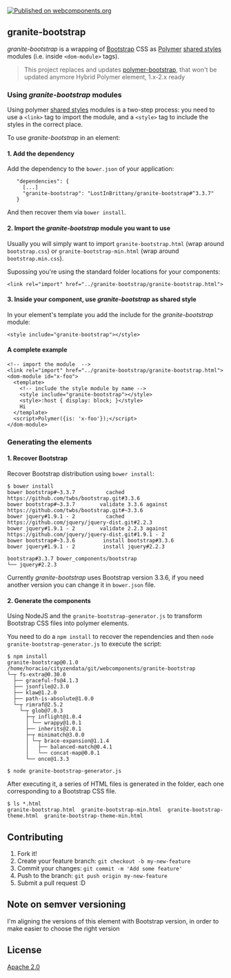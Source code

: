[![Published on webcomponents.org](https://img.shields.io/badge/webcomponents.org-published-blue.svg)](https://www.webcomponents.org/element/LostInBrittany/granite-bootstrap)

## granite-bootstrap

*granite-bootstrap* is a wrapping of [Bootstrap](http://getbootstrap.com/) CSS as [Polymer](https://www.polymer-project.org/) [shared styles](https://www.polymer-project.org/1.0/docs/devguide/styling.html#style-modules) modules (i.e. inside `<dom-module>` tags).

> This project replaces and updates [polymer-bootstrap](https://github.com/LostInBrittany/polymer-boostrap), that won't be updated anymore
> Hybrid Polymer element, 1.x-2.x ready


### Using *granite-bootstrap* modules

Using  polymer [shared styles](https://www.polymer-project.org/1.0/docs/devguide/styling.html#style-modules) modules is a two-step process: you need to use a `<link>` tag to import the module, and a `<style>` tag to include the styles in the correct place.

To use *granite-bootstrap* in an element:

#### 1. Add the dependency

Add the dependency to the `bower.json` of your application:

```
   "dependencies": {
     [...]
     "granite-bootstrap": "LostInBrittany/granite-bootstrap#^3.3.7"
   }
``` 

And then recover them via `bower install`.


#### 2. Import the *granite-bootstrap* module you want to use

Usually you will simply want to import `granite-bootstrap.html` (wrap around `bootstrap.css`) or `granite-bootstrap-min.html`
(wrap around `bootstrap.min.css`).

Supossing you're using the standard folder locations for your components:
 
```
<link rel="import" href="../granite-bootstrap/granite-bootstrap.html">
``` 

#### 3. Inside your component, use *granite-bootstrap* as shared style

In your element's template you add the include for the *granite-bootstrap* module:

```
<style include="granite-bootstrap"></style>
```
 

#### A complete example

```
<!-- import the module  -->
<link rel="import" href="../granite-bootstrap/granite-bootstrap.html">
<dom-module id="x-foo">
  <template>
    <!-- include the style module by name -->
    <style include="granite-bootstrap"></style>
    <style>:host { display: block; }</style>
    Hi
  </template>
  <script>Polymer({is: 'x-foo'});</script>
</dom-module>
```
 



### Generating the elements

#### 1. Recover Bootstrap 

Recover Bootstrap distribution using `bower install`:

```
$ bower install
bower bootstrap#~3.3.7          cached https://github.com/twbs/bootstrap.git#3.3.6
bower bootstrap#~3.3.7        validate 3.3.6 against https://github.com/twbs/bootstrap.git#~3.3.6
bower jquery#1.9.1 - 2          cached https://github.com/jquery/jquery-dist.git#2.2.3
bower jquery#1.9.1 - 2        validate 2.2.3 against https://github.com/jquery/jquery-dist.git#1.9.1 - 2
bower bootstrap#~3.3.6         install bootstrap#3.3.6
bower jquery#1.9.1 - 2         install jquery#2.2.3

bootstrap#3.3.7 bower_components/bootstrap
└── jquery#2.2.3
```

Currently *granite-bootstrap* uses Bootstrap version 3.3.6, if you need another version you can change it in `bower.json` file.


#### 2. Generate the components

Using NodeJS and the `granite-bootstrap-generator.js` to transform Bootstrap CSS files into polymer elements.

You need to do a `npm install` to recover the rependencies and then `node  granite-bootstrap-generator.js` to execute the script:

```
$ npm install
granite-bootstrap@0.1.0 /home/horacio/cityzendata/git/webcomponents/granite-bootstrap
└─┬ fs-extra@0.30.0 
  ├── graceful-fs@4.1.3 
  ├── jsonfile@2.3.0 
  ├── klaw@1.2.0 
  ├── path-is-absolute@1.0.0 
  └─┬ rimraf@2.5.2 
    └─┬ glob@7.0.3 
      ├─┬ inflight@1.0.4 
      │ └── wrappy@1.0.1 
      ├── inherits@2.0.1 
      ├─┬ minimatch@3.0.0 
      │ └─┬ brace-expansion@1.1.4 
      │   ├── balanced-match@0.4.1 
      │   └── concat-map@0.0.1 
      └── once@1.3.3 

$ node granite-bootstrap-generator.js
```

After executing it, a series of HTML files is generated in the folder, each one corresponding to a Bootstrap CSS file.

```
$ ls *.html
granite-bootstrap.html  granite-bootstrap-min.html  granite-bootstrap-theme.html  granite-bootstrap-theme-min.html
```


## Contributing

1. Fork it!
2. Create your feature branch: `git checkout -b my-new-feature`
3. Commit your changes: `git commit -m 'Add some feature'`
4. Push to the branch: `git push origin my-new-feature`
5. Submit a pull request :D

## Note on semver versioning

I'm aligning the versions of this element with Bootstrap version, in order to make easier to choose the right version
 
## License

[Apache 2.0](http://www.apache.org/licenses/LICENSE-2.0)
